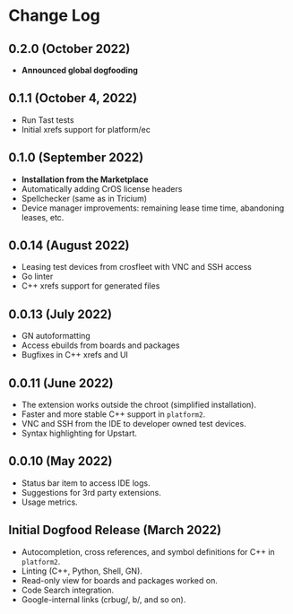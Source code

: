 # Change Log

## 0.2.0 (October 2022)

- **Announced global dogfooding**

## 0.1.1 (October 4, 2022)

- Run Tast tests
- Initial xrefs support for platform/ec

## 0.1.0 (September 2022)

- **Installation from the Marketplace**
- Automatically adding CrOS license headers
- Spellchecker (same as in Tricium)
- Device manager improvements: remaining lease time time, abandoning leases, etc.

## 0.0.14 (August 2022)

- Leasing test devices from crosfleet with VNC and SSH access
- Go linter
- C++ xrefs support for generated files

## 0.0.13 (July 2022)

- GN autoformatting
- Access ebuilds from boards and packages
- Bugfixes in C++ xrefs and UI

## 0.0.11 (June 2022)

- The extension works outside the chroot (simplified installation).
- Faster and more stable C++ support in `platform2`.
- VNC and SSH from the IDE to developer owned test devices.
- Syntax highlighting for Upstart.

## 0.0.10 (May 2022)

- Status bar item to access IDE logs.
- Suggestions for 3rd party extensions.
- Usage metrics.

## Initial Dogfood Release (March 2022)

- Autocompletion, cross references, and symbol definitions for C++ in `platform2`.
- Linting (C++, Python, Shell, GN).
- Read-only view for boards and packages worked on.
- Code Search integration.
- Google-internal links (crbug/, b/, and so on).
